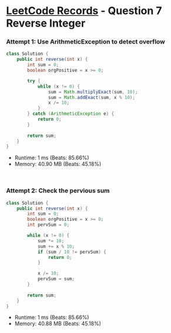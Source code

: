 # [LeetCode Records](../README.md) - Question 7 Reverse Integer

### Attempt 1: Use ArithmeticException to detect overflow
```java
class Solution {
    public int reverse(int x) {
        int sum = 0;
        boolean orgPositive = x >= 0;

        try {
            while (x != 0) {
                sum = Math.multiplyExact(sum, 10);
                sum = Math.addExact(sum, x % 10);
                x /= 10;
            }
        } catch (ArithmeticException e) {
            return 0;
        }
        
        return sum;
    }
}
```
- Runtime: 1 ms (Beats: 85.66%)
- Memory: 40.90 MB (Beats: 45.18%)

<br>

### Attempt 2: Check the pervious sum
```java
class Solution {
    public int reverse(int x) {
        int sum = 0;
        boolean orgPositive = x >= 0;
        int pervSum = 0;

        while (x != 0) {
            sum *= 10;
            sum += x % 10;
            if (sum / 10 != pervSum) {
                return 0;
            }

            x /= 10;
            pervSum = sum;
        }
        
        return sum;
    }
}
```
- Runtime: 1 ms (Beats: 85.66%)
- Memory: 40.88 MB (Beats: 45.18%)

<br>
